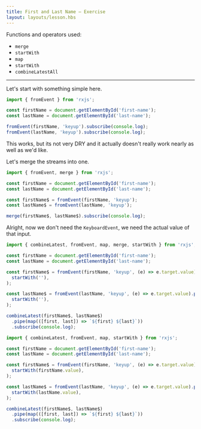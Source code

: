 ```yaml
---
title: First and Last Name — Exercise
layout: layouts/lesson.hbs
---
```


Functions and operators used:

- `merge`
- `startWith`
- `map`
- `startWith`
- `combineLatestAll`

---

Let's start with something simple here.

```js
import { fromEvent } from 'rxjs';

const firstName = document.getElementById('first-name');
const lastName = document.getElementById('last-name');

fromEvent(firstName, 'keyup').subscribe(console.log);
fromEvent(lastName, 'keyup').subscribe(console.log);
```

This works, but its not very DRY and it actually doesn't really work nearly as well as we'd like.

Let's merge the streams into one.

```js
import { fromEvent, merge } from 'rxjs';

const firstName = document.getElementById('first-name');
const lastName = document.getElementById('last-name');

const firstName$ = fromEvent(firstName, 'keyup');
const lastName$ = fromEvent(lastName, 'keyup');

merge(firstName$, lastName$).subscribe(console.log);
```

Alright, now we don't need the `KeyboardEvent`, we need the actual value of that input.

```js
import { combineLatest, fromEvent, map, merge, startWith } from 'rxjs';

const firstName = document.getElementById('first-name');
const lastName = document.getElementById('last-name');

const firstName$ = fromEvent(firstName, 'keyup', (e) => e.target.value).pipe(
  startWith(''),
);

const lastName$ = fromEvent(lastName, 'keyup', (e) => e.target.value).pipe(
  startWith(''),
);

combineLatest(firstName$, lastName$)
  .pipe(map(([first, last]) => `${first} ${last}`))
  .subscribe(console.log);
```

```js
import { combineLatest, fromEvent, map, startWith } from 'rxjs';

const firstName = document.getElementById('first-name');
const lastName = document.getElementById('last-name');

const firstName$ = fromEvent(firstName, 'keyup', (e) => e.target.value).pipe(
  startWith(firstName.value),
);

const lastName$ = fromEvent(lastName, 'keyup', (e) => e.target.value).pipe(
  startWith(lastName.value),
);

combineLatest(firstName$, lastName$)
  .pipe(map(([first, last]) => `${first} ${last}`))
  .subscribe(console.log);
```
